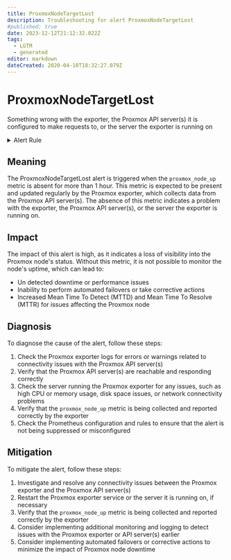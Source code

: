 ```yaml
---
title: ProxmoxNodeTargetLost
description: Troubleshooting for alert ProxmoxNodeTargetLost
#published: true
date: 2023-12-12T21:12:32.022Z
tags: 
  - LGTM
  - generated
editor: markdown
dateCreated: 2020-04-10T18:32:27.079Z
---
```


# ProxmoxNodeTargetLost

Something wrong with the exporter, the Proxmox API server(s) it is configured to make requests to, or the server the exporter is running on

<details>
  <summary>Alert Rule</summary>

{{% rule "proxmox/proxmox-exporter.yml" "ProxmoxNodeTargetLost" %}}

{{% comment %}}

```yaml
alert: ProxmoxNodeTargetLost
expr: |
    absent_over_time(proxmox_node_up[1h])
for: 1m
labels:
    severity: critical
annotations:
    summary: Proxmox node up metric absent for {{ printf "{{ $labels.node }}" }}
    description: Something wrong with the exporter, the Proxmox API server(s) it is configured to make requests to, or the server the exporter is running on
    runbook: https://srerun.github.io/prometheus-alerts/runbooks/proxmox-exporter/proxmoxnodetargetlost/

```

{{% /comment %}}

</details>


## Meaning

The ProxmoxNodeTargetLost alert is triggered when the `proxmox_node_up` metric is absent for more than 1 hour. This metric is expected to be present and updated regularly by the Proxmox exporter, which collects data from the Proxmox API server(s). The absence of this metric indicates a problem with the exporter, the Proxmox API server(s), or the server the exporter is running on.

## Impact

The impact of this alert is high, as it indicates a loss of visibility into the Proxmox node's status. Without this metric, it is not possible to monitor the node's uptime, which can lead to:

* Un detected downtime or performance issues
* Inability to perform automated failovers or take corrective actions
* Increased Mean Time To Detect (MTTD) and Mean Time To Resolve (MTTR) for issues affecting the Proxmox node

## Diagnosis

To diagnose the cause of the alert, follow these steps:

1. Check the Proxmox exporter logs for errors or warnings related to connectivity issues with the Proxmox API server(s)
2. Verify that the Proxmox API server(s) are reachable and responding correctly
3. Check the server running the Proxmox exporter for any issues, such as high CPU or memory usage, disk space issues, or network connectivity problems
4. Verify that the `proxmox_node_up` metric is being collected and reported correctly by the exporter
5. Check the Prometheus configuration and rules to ensure that the alert is not being suppressed or misconfigured

## Mitigation

To mitigate the alert, follow these steps:

1. Investigate and resolve any connectivity issues between the Proxmox exporter and the Proxmox API server(s)
2. Restart the Proxmox exporter service or the server it is running on, if necessary
3. Verify that the `proxmox_node_up` metric is being collected and reported correctly by the exporter
4. Consider implementing additional monitoring and logging to detect issues with the Proxmox exporter or API server(s) earlier
5. Consider implementing automated failovers or corrective actions to minimize the impact of Proxmox node downtime